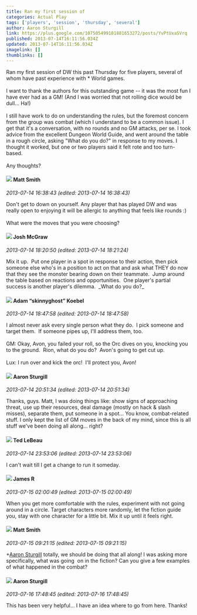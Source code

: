 ```yaml
---
title: Ran my first session of
categories: Actual Play
tags: ['players', 'session', 'thursday', 'several']
author: Aaron Sturgill
link: https://plus.google.com/107505499101881653272/posts/YvPtUxaSVrq
published: 2013-07-14T16:11:56.034Z
updated: 2013-07-14T16:11:56.034Z
imagelink: []
thumblinks: []
---
```


Ran my first session of DW this past Thursday for five players, several of whom have past experience with * World games.<br /><br />I want to thank the authors for this outstanding game -- it was the most fun 	I have ever had as a GM! (And I was worried that not rolling dice would be dull... Ha!)<br /><br />I still have work to do on understanding the rules, but the foremost concern from the group was combat (which I understand to be a common issue). I get that it&#39;s a conversation, with no rounds and no GM attacks, per se. I took advice from the excellent Dungeon World Guide, and went around the table in a rough circle, asking &quot;What do you do?&quot; in response to my moves. I thought it worked, but one or two players said it felt rote and too turn-based.<br /><br />Any thoughts?
<div id='comment z13dibaqitaowzuxy04cglgq3pzneleqxes'>
  <h4><img src='{{site.baseurl}}//images/avatars/114058978089705547111_photo.jpg'> Matt Smith</h4>
      <p><cite>2013-07-14 16:38:43 (edited: 2013-07-14 16:38:43)</cite></p>
        <p>Don&#39;t get to down on yourself. Any player that has played DW and was really open to enjoying it will be allergic to anything that feels like rounds :) <br /><br />What were the moves that you were choosing?</p>
</div>
        

<div id='comment z13dibaqitaowzuxy04cglgq3pzneleqxes'>
  <h4><img src='{{site.baseurl}}//images/avatars/103800051422038412281_photo.jpg'> Josh McGraw</h4>
      <p><cite>2013-07-14 18:20:50 (edited: 2013-07-14 18:21:24)</cite></p>
        <p>Mix it up.  Put one player in a spot in response to their action, then pick someone else who&#39;s in a position to act on that and ask what THEY do now that they see the monster bearing down on their teammate.  Jump around the table based on reactions and opportunities.  One player&#39;s partial success is another player&#39;s dilemma.  _What do you do?_</p>
</div>
        

<div id='comment z13dibaqitaowzuxy04cglgq3pzneleqxes'>
  <h4><img src='{{site.baseurl}}//images/avatars/112484087750169360510_photo.jpg'> Adam “skinnyghost” Koebel</h4>
      <p><cite>2013-07-14 18:47:58 (edited: 2013-07-14 18:47:58)</cite></p>
        <p>I almost never ask every single person what they do.  I pick someone and target them.  If someone pipes up, I&#39;ll address them, too.<br /><br />GM: Okay, Avon, you failed your roll, so the Orc dives on you, knocking you to the ground.  Rion, what do you do?  Avon&#39;s going to get cut up.<br /><br />Lux: I run over and kick the orc!  I&#39;ll protect you, Avon!</p>
</div>
        

<div id='comment z13dibaqitaowzuxy04cglgq3pzneleqxes'>
  <h4><img src='{{site.baseurl}}//images/avatars/107505499101881653272_photo.jpg'> Aaron Sturgill</h4>
      <p><cite>2013-07-14 20:51:34 (edited: 2013-07-14 20:51:34)</cite></p>
        <p>Thanks, guys. Matt, I was doing things like: show signs of approaching threat, use up their resources, deal damage (mostly on hack &amp; slash misses), separate them, put someone in a spot... You know, combat-related stuff. I only kept the list of GM moves in the back of my mind, since this is all stuff we&#39;ve been doing all along... right?</p>
</div>
        

<div id='comment z13dibaqitaowzuxy04cglgq3pzneleqxes'>
  <h4><img src='{{site.baseurl}}//images/avatars/108395298106339079680_photo.jpg'> Ted LeBeau</h4>
      <p><cite>2013-07-14 23:53:06 (edited: 2013-07-14 23:53:06)</cite></p>
        <p>I can&#39;t wait till I get a change to run it someday.</p>
</div>
        

<div id='comment z13dibaqitaowzuxy04cglgq3pzneleqxes'>
  <h4><img src='{{site.baseurl}}//images/avatars/101324600825687754874_photo.jpg'> James R</h4>
      <p><cite>2013-07-15 02:00:49 (edited: 2013-07-15 02:00:49)</cite></p>
        <p>When you get more comfortable with the rules, experiment with not going around in a circle. Target characters more randomly, let the fiction guide you, stay with one character for a little bit. Mix it up until it feels right.</p>
</div>
        

<div id='comment z13dibaqitaowzuxy04cglgq3pzneleqxes'>
  <h4><img src='{{site.baseurl}}//images/avatars/114058978089705547111_photo.jpg'> Matt Smith</h4>
      <p><cite>2013-07-15 09:21:15 (edited: 2013-07-15 09:21:15)</cite></p>
        <p><span class="proflinkWrapper"><span class="proflinkPrefix">+</span><a class="proflink" href="https://plus.google.com/107505499101881653272" oid="107505499101881653272">Aaron Sturgill</a></span> totally, we should be doing that all along! I was asking more specifically, what was going  on in the fiction? Can you give a few examples of what happened in the combat?</p>
</div>
        

<div id='comment z13dibaqitaowzuxy04cglgq3pzneleqxes'>
  <h4><img src='{{site.baseurl}}//images/avatars/107505499101881653272_photo.jpg'> Aaron Sturgill</h4>
      <p><cite>2013-07-16 17:48:45 (edited: 2013-07-16 17:48:45)</cite></p>
        <p>This has been very helpful... I have an idea where to go from here. Thanks!</p>
</div>
        